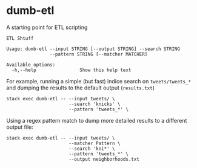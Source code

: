 dumb-etl
====

A starting point for ETL scripting

```
ETL Shtuff

Usage: dumb-etl --input STRING [--output STRING] --search STRING
                --pattern STRING [--matcher MATCHER]

Available options:
  -h,--help                Show this help text
```


For example, running a simple (but fast) indice search on `tweets/tweets_*` and dumping the results to the default output (`results.txt`)
```
stack exec dumb-etl -- --input tweets/ \
                       --search 'knicks' \
                       --pattern 'tweets_*' \
```

Using a regex pattern match to dump more detailed results to a different output file:
```
stack exec dumb-etl -- --input tweets/ \
                       --matcher Pattern \
                       --search 'kni*' \
                       --pattern 'tweets_*' \
                       --output neighborhoods.txt
```
